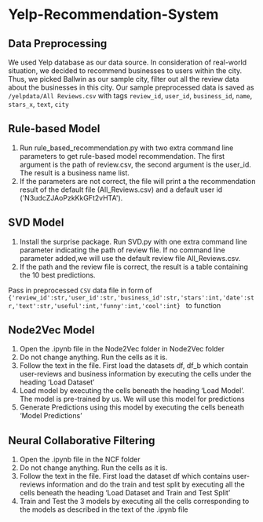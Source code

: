 # Yelp-Recommendation-System

## Data Preprocessing
We used Yelp database as our data source. In consideration of real-world situation, we decided to recommend businesses to users within the city. Thus, we picked Ballwin as our sample city, filter out all the review data about the businesses in this city. Our sample preprocessed data is saved as `/yelpdata/All Reviews.csv` with tags `review_id`,	`user_id`,	`business_id`,	`name`,	`stars_x`,	`text`,	`city`

## Rule-based Model
1. Run rule_based_recommendation.py with two extra command line parameters to get rule-based model recommendation. The first argument is the path of review.csv, the second argument is the user_id. The result is a business name list.
2. If the parameters are not correct, the file will print a the recommendation result of the default file (All_Reviews.csv) and a default user id ('N3udcZJAoPzkKkGFt2vHTA').

## SVD Model
1. Install the surprise package.
Run SVD.py with one extra command line parameter indicating the path of review file. If no command line parameter added,we will use the default review file All_Reviews.csv.
2. If the path and the review file is correct, the result is a table containing the 10 best predictions.

Pass in preprocessed `CSV` data file in form of `{'review_id':str,'user_id':str,'business_id':str,'stars':int,'date':str,'text':str,'useful':int,'funny':int,'cool':int} ` to function

## Node2Vec Model
1. Open the .ipynb file in the Node2Vec folder in Node2Vec folder
2. Do not change anything. Run the cells as it is.
3. Follow the text in the file. First load the datasets df, df_b which contain user-reviews and business information by executing the cells under the heading ‘Load Dataset’
4. Load model by executing the cells beneath the heading ‘Load Model’. The model is pre-trained by us. We will use this model for predictions
5. Generate Predictions using this model by executing the cells beneath ‘Model Predictions’

## Neural Collaborative Filtering
1. Open the .ipynb file in the NCF folder
2. Do not change anything. Run the cells as it is.
3. Follow the text in the file. First load the dataset df which contains user-reviews information and do the train and test split by executing all the cells beneath the heading ‘Load Dataset and Train and Test Split’
4. Train and Test the 3 models by executing all the cells corresponding to the models as described in the text of the .ipynb file

